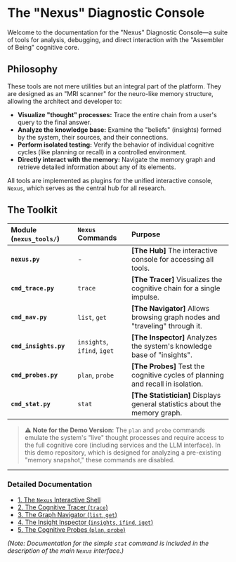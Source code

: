 # The "Nexus" Diagnostic Console

Welcome to the documentation for the "Nexus" Diagnostic Console—a suite of tools for analysis, debugging, and direct interaction with the "Assembler of Being" cognitive core.

## Philosophy

These tools are not mere utilities but an integral part of the platform. They are designed as an "MRI scanner" for the neuro-like memory structure, allowing the architect and developer to:

-   **Visualize "thought" processes:** Trace the entire chain from a user's query to the final answer.
-   **Analyze the knowledge base:** Examine the "beliefs" (insights) formed by the system, their sources, and their connections.
-   **Perform isolated testing:** Verify the behavior of individual cognitive cycles (like planning or recall) in a controlled environment.
-   **Directly interact with the memory:** Navigate the memory graph and retrieve detailed information about any of its elements.

All tools are implemented as plugins for the unified interactive console, `Nexus`, which serves as the central hub for all research.

## The Toolkit

| Module (`nexus_tools/`) | `Nexus` Commands | Purpose |
| :--- | :--- | :--- |
| **`nexus.py`** | - | **[The Hub]** The interactive console for accessing all tools. |
| **`cmd_trace.py`** | `trace` | **[The Tracer]** Visualizes the cognitive chain for a single impulse. |
| **`cmd_nav.py`** | `list`, `get` | **[The Navigator]** Allows browsing graph nodes and "traveling" through it. |
| **`cmd_insights.py`**| `insights`, `ifind`, `iget` | **[The Inspector]** Analyzes the system's knowledge base of "insights". |
| **`cmd_probes.py`** | `plan`, `probe` | **[The Probes]** Test the cognitive cycles of planning and recall in isolation. |
| **`cmd_stat.py`** | `stat` | **[The Statistician]** Displays general statistics about the memory graph. |

> ⚠️ **Note for the Demo Version:** The `plan` and `probe` commands emulate the system's "live" thought processes and require access to the full cognitive core (including services and the LLM interface). In this demo repository, which is designed for analyzing a pre-existing "memory snapshot," these commands are disabled.

---

### Detailed Documentation

-   [1. The `Nexus` Interactive Shell](01_nexus_shell.md)
-   [2. The Cognitive Tracer (`trace`)](02_cognitive_tracer.md)
-   [3. The Graph Navigator (`list`, `get`)](03_graph_navigator.md)
-   [4. The Insight Inspector (`insights`, `ifind`, `iget`)](04_insight_inspector.md)
-   [5. The Cognitive Probes (`plan`, `probe`)](05_cognitive_probes.md)

*(Note: Documentation for the simple `stat` command is included in the description of the main `Nexus` interface.)*
